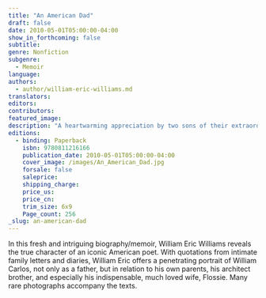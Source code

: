 ```yaml
---
title: "An American Dad"
draft: false
date: 2010-05-01T05:00:00-04:00
show_in_forthcoming: false
subtitle:
genre: Nonfiction
subgenre:
  - Memoir
language:
authors:
  - author/william-eric-williams.md
translators:
editors:
contributors:
featured_image:
description: "A heartwarming appreciation by two sons of their extraordinary father. "
editions:
  - binding: Paperback
    isbn: 9780811216166
    publication_date: 2010-05-01T05:00:00-04:00
    cover_image: /images/An_American_Dad.jpg
    forsale: false
    saleprice:
    shipping_charge:
    price_us:
    price_cn:
    trim_size: 6x9
    Page_count: 256
_slug: an-american-dad
---
```


In this fresh and intriguing biography/memoir, William Eric Williams reveals the true character of an iconic American poet. With quotations from intimate family letters and diaries, William Eric offers a penetrating portrait of William Carlos, not only as a father, but in relation to his own parents, his architect brother, and especially his indispensable, much loved wife, Flossie. Many rare photographs accompany the texts.

